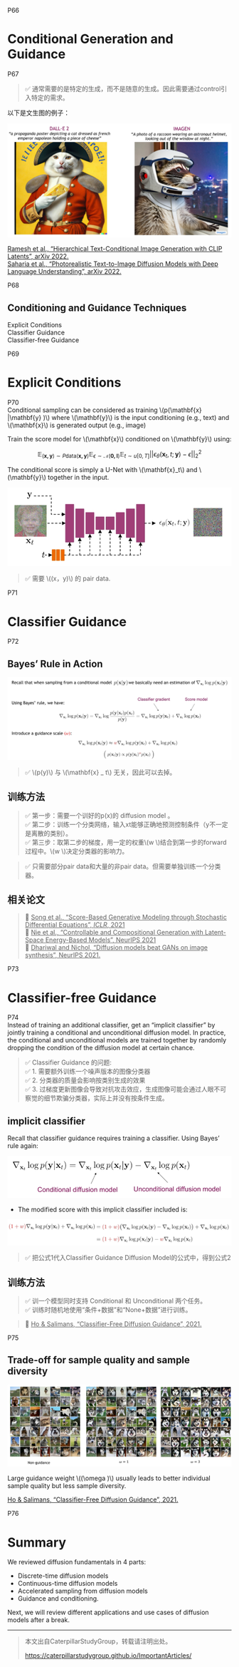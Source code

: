 P66   
# Conditional Generation and Guidance    

P67   
> &#x2705; 通常需要的是特定的生成，而不是随意的生成。因此需要通过control引入特定的需求。  

以下是文生图的例子：

![](../../assets/D1-67.png) 

<u>Ramesh et al., “Hierarchical Text-Conditional Image Generation with CLIP Latents”, arXiv 2022.</u>    
<u>Saharia et al., “Photorealistic Text-to-Image Diffusion Models with Deep Language Understanding”, arXiv 2022.</u>    

P68   
## Conditioning and Guidance Techniques

Explicit Conditions    
Classifier Guidance    
Classifier-free Guidance    

P69   

# Explicit Conditions    

P70   
Conditional sampling can be considered as training \\(p(\mathbf{x} |\mathbf{y} )\\) where \\(\mathbf{y}\\) is the input conditioning (e.g., text) and \\(\mathbf{x}\\) is generated output (e.g., image)    

Train the score model for \\(\mathbf{x}\\) conditioned on \\(\mathbf{y}\\) using:    

$$
\mathbb{E} _ {(\mathbf{x,y} )\sim P\mathrm{data} (\mathbf{x,y} )}\mathbb{E} _ {\epsilon \sim \mathcal{N}(\mathbf{0,I} ) }\mathbb{E} _{t\sim u[0,T]}||\epsilon _ \theta (\mathbf{x} _ t,t;\mathbf{y} )- \epsilon ||^2_2 
$$

The conditional score is simply a U-Net with \\(\mathbf{x}_t\\) and \\(\mathbf{y}\\) together in the input.    

![](../../assets/D1-70.png) 

> &#x2705; 需要 \\((x，y)\\) 的 pair data.            

P71   

# Classifier Guidance    

P72   
## Bayes’ Rule in Action

![](../../assets/D1-72.png) 

> &#x2705; \\(p(y)\\) 与 \\(\mathbf{x} _ t\\) 无关，因此可以去掉。     

## 训练方法

> &#x2705; 第一步：需要一个训好的p(x)的 diffusion model 。  
> &#x2705; 第二步：训练一个分类网络，输入xt能够正确地预测控制条件（y不一定是离散的类别）。  
> &#x2705; 第三步：取第二步的梯度，用一定的权重\\(w \\)结合到第一步的forward过程中。\\(w \\)决定分类器的影响力。   

> &#x2705; 只需要部分pair data和大量的非pair data。但需要单独训练一个分类器。  

## 相关论文

> &#x1F50E; <u>Song et al., “Score-Based Generative Modeling through Stochastic Differential Equations”, *ICLR*, 2021</u>    
> &#x1F50E; <u>Nie et al., “Controllable and Compositional Generation with Latent-Space Energy-Based Models”, NeurIPS 2021</u>    
> &#x1F50E; <u>Dhariwal and Nichol, “Diffusion models beat GANs on image synthesis”, NeurIPS 2021.</u>    

P73    

# Classifier-free Guidance    

P74   
Instead of training an additional classifier, get an “implicit classifier” by jointly training a conditional and  unconditional diffusion model. In practice, the conditional and unconditional models are trained together by randomly dropping the condition of the diffusion model at certain chance.     

> &#x2705; Classifier Guidance 的问题:  
> &#x2705; 1. 需要额外训练一个噪声版本的图像分类器  
> &#x2705; 2. 分类器的质量会影响按类别生成的效果  
> &#x2705; 3. 过梯度更新图像会导致对抗攻击效应，生成图像可能会通过人眼不可察觉的细节欺骗分类器，实际上并没有按条件生成。

## implicit classifier

Recall that classifier guidance requires training a classifier. Using Bayes’ rule again:   

![](../../assets/D1-74-1.png) 

 - The modified score with this implicit classifier included is:   

![](../../assets/D1-74-2.png) 

> &#x2705; 把公式1代入Classifier Guidance Diffusion Model的公式中，得到公式2  

## 训练方法

> &#x2705; 训一个模型同时支持 Conditional 和 Unconditional 两个任务。    
> &#x2705; 训练时随机地使用“条件+数据”和“None+数据”进行训练。  

> &#x1F50E; <u>Ho & Salimans, “Classifier-Free Diffusion Guidance”, 2021.</u>     

P75   

## Trade-off for sample quality and sample diversity

![](../../assets/D1-75.png) 

Large guidance weight \\((\omega  )\\) usually leads to better individual sample quality but less sample diversity.    

<u>Ho & Salimans, “Classifier-Free Diffusion Guidance”, 2021.</u>     

P76   
# Summary   

We reviewed diffusion fundamentals in 4 parts:     
 - Discrete-time diffusion models    
 - Continuous-time diffusion models     
 - Accelerated sampling from diffusion models    
 - Guidance and conditioning.    

Next, we will review different applications and use cases of diffusion models after a break.    


---------------------------------------
> 本文出自CaterpillarStudyGroup，转载请注明出处。
>
> https://caterpillarstudygroup.github.io/ImportantArticles/